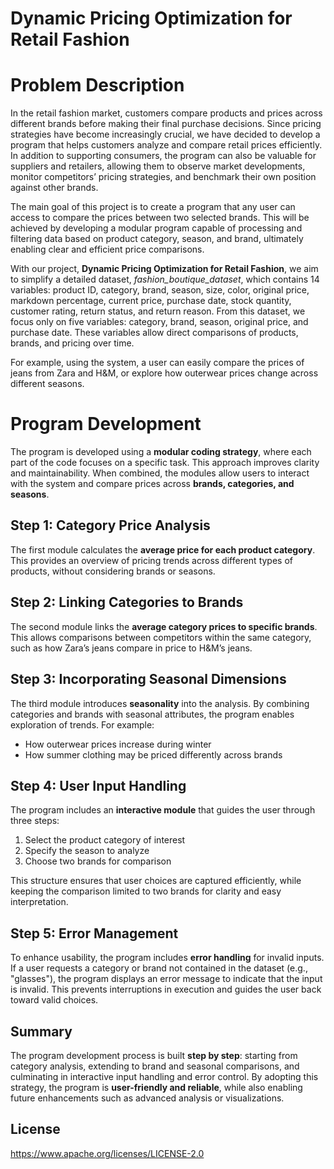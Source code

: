 # Dynamic Pricing Optimization for Retail Fashion

# Problem Description

In the retail fashion market, customers compare products and prices across different brands before making their final purchase decisions. Since pricing strategies have become increasingly crucial, we have decided to develop a program that helps customers analyze and compare retail prices efficiently. In addition to supporting consumers, the program can also be valuable for suppliers and retailers, allowing them to observe market developments, monitor competitors’ pricing strategies, and benchmark their own position against other brands.  

The main goal of this project is to create a program that any user can access to compare the prices between two selected brands. This will be achieved by developing a modular program capable of processing and filtering data based on product category, season, and brand, ultimately enabling clear and efficient price comparisons.  

With our project, **Dynamic Pricing Optimization for Retail Fashion**, we aim to simplify a detailed dataset, *fashion_boutique_dataset*, which contains 14 variables: product ID, category, brand, season, size, color, original price, markdown percentage, current price, purchase date, stock quantity, customer rating, return status, and return reason. From this dataset, we focus only on five variables: category, brand, season, original price, and purchase date. These variables allow direct comparisons of products, brands, and pricing over time.  

For example, using the system, a user can easily compare the prices of jeans from Zara and H&M, or explore how outerwear prices change across different seasons.  

# Program Development

The program is developed using a **modular coding strategy**, where each part of the code focuses on a specific task. This approach improves clarity and maintainability. When combined, the modules allow users to interact with the system and compare prices across **brands, categories, and seasons**.

## Step 1: Category Price Analysis
The first module calculates the **average price for each product category**. This provides an overview of pricing trends across different types of products, without considering brands or seasons.

## Step 2: Linking Categories to Brands
The second module links the **average category prices to specific brands**. This allows comparisons between competitors within the same category, such as how Zara’s jeans compare in price to H&M’s jeans.

## Step 3: Incorporating Seasonal Dimensions
The third module introduces **seasonality** into the analysis. By combining categories and brands with seasonal attributes, the program enables exploration of trends. For example:  
- How outerwear prices increase during winter  
- How summer clothing may be priced differently across brands  

## Step 4: User Input Handling
The program includes an **interactive module** that guides the user through three steps:  
1. Select the product category of interest  
2. Specify the season to analyze  
3. Choose two brands for comparison  

This structure ensures that user choices are captured efficiently, while keeping the comparison limited to two brands for clarity and easy interpretation.

## Step 5: Error Management
To enhance usability, the program includes **error handling** for invalid inputs. If a user requests a category or brand not contained in the dataset (e.g., "glasses"), the program displays an error message to indicate that the input is invalid. This prevents interruptions in execution and guides the user back toward valid choices.

## Summary
The program development process is built **step by step**: starting from category analysis, extending to brand and seasonal comparisons, and culminating in interactive input handling and error control. By adopting this strategy, the program is **user-friendly and reliable**, while also enabling future enhancements such as advanced analysis or visualizations.

## License 

https://www.apache.org/licenses/LICENSE-2.0

